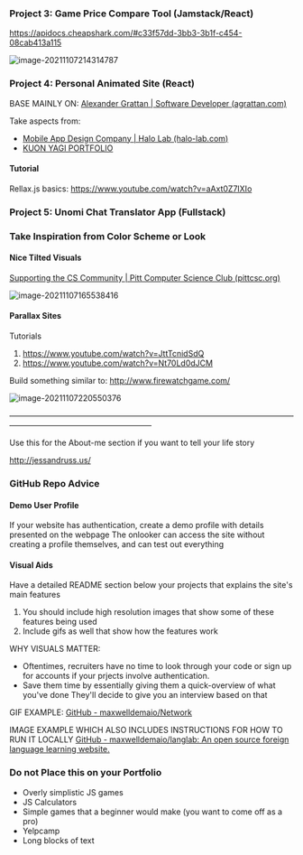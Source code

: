 

### Project 3: Game Price Compare Tool (Jamstack/React)

https://apidocs.cheapshark.com/#c33f57dd-3bb3-3b1f-c454-08cab413a115

![image-20211107214314787](C:\Users\jason\AppData\Roaming\Typora\typora-user-images\image-20211107214314787.png)





### Project 4: Personal Animated Site (React)

BASE MAINLY ON:
[Alexander Grattan | Software Developer (agrattan.com)](https://agrattan.com/)

Take aspects from:

- [Mobile App Design Company | Halo Lab (halo-lab.com)](https://www.halo-lab.com/services/mobile-application-design-services/)
- [KUON YAGI PORTFOLIO](https://kuon.space/#top)

#### Tutorial

Rellax.js basics: https://www.youtube.com/watch?v=aAxt0Z7IXIo

### Project 5: Unomi Chat Translator App (Fullstack)





### Take Inspiration from Color Scheme or Look

#### Nice Tilted Visuals

[Supporting the CS Community | Pitt Computer Science Club (pittcsc.org)](https://pittcsc.org/)

![image-20211107165538416](C:\Users\jason\AppData\Roaming\Typora\typora-user-images\image-20211107165538416.png)

#### Parallax Sites

Tutorials

1. https://www.youtube.com/watch?v=JttTcnidSdQ
2. https://www.youtube.com/watch?v=Nt70Ld0dJCM

Build something similar to: http://www.firewatchgame.com/

![image-20211107220550376](C:\Users\jason\AppData\Roaming\Typora\typora-user-images\image-20211107220550376.png)

——————————————————————————————————————————————————————



Use this for the About-me section if you want to tell your life story

http://jessandruss.us/



### GitHub Repo Advice

#### Demo User Profile

If your website has authentication, create a demo profile with details presented on the webpage
The onlooker can access the site without creating a profile themselves, and can test out everything

#### Visual Aids

Have a detailed README section below your projects that explains the site's main features

1. You should include high resolution images that show some of these features being used
2. Include gifs as well that show how the features work

WHY VISUALS MATTER:

- Oftentimes, recruiters have no time to look through your code or sign up for accounts if your prjects involve authentication.
- Save them time by essentially giving them a quick-overview of what you've done
  They'll decide to give you an interview based on that

GIF EXAMPLE:
[GitHub - maxwelldemaio/Network](https://github.com/maxwelldemaio/Network)

IMAGE EXAMPLE WHICH ALSO INCLUDES INSTRUCTIONS FOR HOW TO RUN IT LOCALLY
[GitHub - maxwelldemaio/langlab: An open source foreign language learning website.](https://github.com/maxwelldemaio/langlab)

### Do not Place this on your Portfolio

- Overly simplistic JS games
- JS Calculators
- Simple games that a beginner would make (you want to come off as a pro)
- Yelpcamp
- Long blocks of text